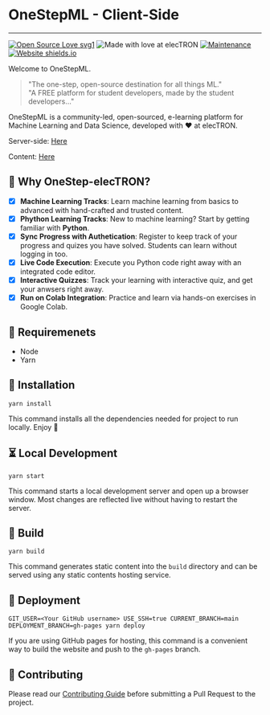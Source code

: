 # OneStepML - Client-Side
---
[![Open Source Love svg1](https://badges.frapsoft.com/os/v1/open-source.svg?v=103)](https://github.com/ellerbrock/open-source-badges/)    ![Made with love at elecTRON](https://img.shields.io/badge/Made%20with%20%E2%99%A5%20at-elecTRON-red)   [![Maintenance](https://img.shields.io/badge/MAINTAINED%3F-YES-green.svg)](https://GitHub.com/Naereen/StrapDown.js/graphs/commit-activity)    [![Website shields.io](https://img.shields.io/website-up-down-green-red/http/shields.io.svg)](http://shields.io/) 

Welcome to OneStepML. 
> "The one-step, open-source destination for all things ML."</br>
> "A FREE platform for student developers, made by the student developers..."

OneStepML is a community-led, open-sourced, e-learning platform for Machine Learning and Data Science, developed with :heart: at elecTRON. 

Server-side: [Here](https://github.com/OneStep-elecTRON/onestep-electron-server)

Content: [Here](https://github.com/OneStep-elecTRON/onestep-electron-content)

## 🧐 Why OneStep-elecTRON?

- [x] **Machine Learning Tracks**: Learn machine learning from basics to advanced with hand-crafted and trusted content.
- [x] **Phython Learning Tracks**: New to machine learning? Start by getting familiar with **Python**.
- [x] **Sync Progress with Authetication**: Register to keep track of your progress and quizes you have solved. Students can learn without logging in too.
- [x] **Live Code Execution**: Execute you Python code right away with an integrated code editor.
- [x] **Interactive Quizzes**: Track your learning with interactive quiz, and get your anwsers right away.
- [x] **Run on Colab Integration**: Practice and learn via hands-on exercises in Google Colab.

## 🎉 Requiremenets

- Node
- Yarn

## 🧠 Installation

```console
yarn install
```
This command installs all the dependencies needed for project to run locally. Enjoy 🎉

## ⏳ Local Development

```console
yarn start
```

This command starts a local development server and open up a browser window. Most changes are reflected live without having to restart the server.

## 👾 Build

```console
yarn build
```

This command generates static content into the `build` directory and can be served using any static contents hosting service.

## 🤖 Deployment

```console
GIT_USER=<Your GitHub username> USE_SSH=true CURRENT_BRANCH=main DEPLOYMENT_BRANCH=gh-pages yarn deploy
```

If you are using GitHub pages for hosting, this command is a convenient way to build the website and push to the `gh-pages` branch.

## 🙈 Contributing

Please read our [Contributing Guide](./CONTRIBUTING.md) before submitting a Pull Request to the project.
